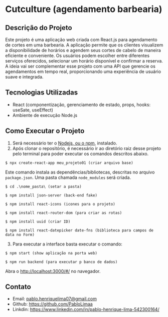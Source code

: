 # Cutculture (agendamento barbearia)

## Descrição do Projeto

Este projeto é uma aplicação web criada com React.js para agendamento de cortes em uma barbearia. A aplicação permite que os clientes visualizem a disponibilidade de horários e agendem seus cortes de cabelo de maneira eficiente e conveniente.
Os usuários podem escolher entre diferentes serviços oferecidos, selecionar um horário disponível e confirmar a reserva. A ideia vai ser complementar esse projeto com uma API que gerencie os agendamentos em tempo real, proporcionando uma experiência de usuário suave e integrada.

## Tecnologias Utilizadas

- React (componentização, gerenciamento de estado, props, hooks: useSate, useEffect)
- Ambiente de execução Node.js

## Como Executar o Projeto

1. Será necessário ter o [Nodejs, ou o npm,](https://nodejs.org/en/download/) instalado.
2. Após clonar o repositório, é necessário ir ao diretório raiz desse projeto pelo terminal para poder executar os comandos descritos abaixo.

```
$ npx create-react-app meu_projeto01 (criar arquivo base)
```
Este comando instala as dependências/bibliotecas, descritas no arquivo `package.json`. Uma pasta chamada `node_modules` será criada.

```
$ cd .\nome_pasta\ (setar a pasta)
```

```
$ npm install json-server (back-end fake)
```

```
$ npm install react-icons (icones para o projeto)
```

```
$ npm install react-router-dom (para criar as rotas)
```

```
$ npm install uuid (criar ID)
```

```
$ npm install react-datepicker date-fns (biblioteca para campos de data no Form)
```


3. Para executar a interface basta executar o comando:

```
$ npm start (show aplicação na porta web)
```

```
$ npm run backend (para executar p banco de dados)
```

Abra o [http://localhost:3000/#/](http://localhost:3000/#/) no navegador.

## Contato

- Email: pablo.henriquelima07@gmail.com
- Github: https://github.com/PabloLimaa
- Linkdin: https://www.linkedin.com/in/pablo-henrique-lima-542300164/
